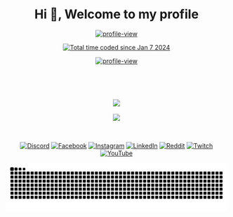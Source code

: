 <h1 align="center">Hi 👋, Welcome to my profile</h1>


<p align="center"><a href="https://visitcount.itsvg.in"><img src="https://visitcount.itsvg.in/api?id=xenoncolt&label=Profile%20Views&pretty=true" alt="profile-view"></a></p>
<p align="center"><a href="https://wakatime.com/@018ce3a0-b23d-4b9e-a01e-74822d0dc65c"><img src="https://wakatime.com/badge/user/018ce3a0-b23d-4b9e-a01e-74822d0dc65c.svg" alt="Total time coded since Jan 7 2024" /></a></p>

<p align="center"><a href="https://discord.com/users/709210314230726776"><img src="https://lanyard.cnrad.dev/api/709210314230726776" alt="profile-view"></a></p>


<p align="center"><img src="https://github-readme-stats.vercel.app/api?username=xenoncolt&amp;theme=radical&amp;hide_border=false&amp;include_all_commits=true&amp;count_private=true" alt=""><br/>
<img src="https://github-readme-streak-stats.herokuapp.com/?user=xenoncolt&amp;theme=radical&amp;hide_border=false" alt=""><br/>
<img src="https://github-readme-stats.vercel.app/api/top-langs/?username=xenoncolt&amp;theme=radical&amp;hide_border=false&amp;include_all_commits=true&amp;count_private=true&amp;layout=compact" alt=""></p>




<p align="center"><img src="https://skillicons.dev/icons?i=git,androidstudio,docker,cpp,bash,cloudflare,gradle,js,kotlin,nodejs,rust"/></p>


<p align="center">  <a href="https://wakatime.com"><img src="https://wakatime.com/share/@xenoncolt/f737e199-9153-4178-b3af-82815ca1cd74.png" /></a> </p>






<p align="center"><img src="https://quotes-github-readme.vercel.app/api?type=horizontal&amp;theme=radical" alt=""></p>







<p align="center"><a href="https://discord.gg/MyMUhVTttu"><img src="https://img.shields.io/badge/Discord-%237289DA.svg?logo=discord&amp;logoColor=white" alt="Discord"></a> <a href="https://facebook.com/codenheaven"><img src="https://img.shields.io/badge/Facebook-%231877F2.svg?logo=Facebook&amp;logoColor=white" alt="Facebook"></a> <a href="https://instagram.com/xenoncolt"><img src="https://img.shields.io/badge/Instagram-%23E4405F.svg?logo=Instagram&amp;logoColor=white" alt="Instagram"></a> <a href="https://linkedin.com/in/xenoncolt"><img src="https://img.shields.io/badge/LinkedIn-%230077B5.svg?logo=linkedin&amp;logoColor=white" alt="LinkedIn"></a> <a href="https://reddit.com/user/xenoncolt"><img src="https://img.shields.io/badge/Reddit-%23FF4500.svg?logo=Reddit&amp;logoColor=white" alt="Reddit"></a> <a href="https://twitch.tv/xenoncolt"><img src="https://img.shields.io/badge/Twitch-%239146FF.svg?logo=Twitch&amp;logoColor=white" alt="Twitch"></a> <a href="https://youtube.com/@xenoncolt"><img src="https://img.shields.io/badge/YouTube-%23FF0000.svg?logo=YouTube&amp;logoColor=white" alt="YouTube"></a> </p>


<p align="center"><img src="https://raw.githubusercontent.com/xenoncolt/xenoncolt/output/github-contribution-grid-snake-dark.svg" alt=""></p>
